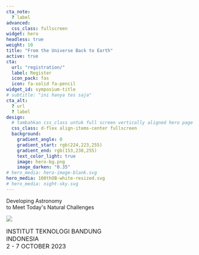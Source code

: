 ```yaml
---
cta_note:
  ? label
advanced:
  css_class: fullscreen
widget: hero
headless: true
weight: 10
title: "From the Universe Back to Earth"
active: true
cta:
  url: "registration/"
  label: Register
  icon_pack: fas
  icon: fa-solid fa-pencil
widget_id: symposium-title
# subtitle: "ini hanya tes saja"
cta_alt:
  ? url
  ? label
design:
  # tambahkan css_class untuk full screen vertically aligned hero page
  css_class: d-flex align-items-center fullscreen 
  background:
    gradient_angle: 0
    gradient_start: rgb(224,223,255)
    gradient_end: rgb(153,238,255)
    text_color_light: true
    image: hero-bg.png
    image_darken: "0.35"
# hero_media: hero-image-blank.svg 
hero_media: 100thOB-white-resized.svg
# hero_media: night-sky.svg
---
```

<!-- <meta name="viewport" content="width=device-width, initial-scale=1"> -->
<style>
    @media (max-width: 767px) {
      .hero-gambar {
        display: block;
        margin-left: auto;
        margin-right: auto;
        max-width: 25%;
        height: auto;
      }
    }
    
    .transparansi {
      opacity: 0.7;
    }
    
    .kontainer {
      display: flex;
      align-items: center;
    }

    /* img {
      position: absolute;
      /* margin-right: 20px; */
    } */

    /* .koloms {
      flex: 1;
      position: relative;
    } */
    
</style>

Developing Astronomy <br> to Meet Today's Natural Challenges

<div>
    <div class="row align-items-center kotak_transparan" style="align-items:center;">
      <!-- <div class="row align-items-center">
        <div class="col-md-2 .d-flex .align-items-center cols">
          <img src="media/logo-itb-white.svg" class="img-fluid transparansi hero-gambar">
        </div>
        <div class="col-md-2 .d-flex .align-items-center cols">
          <img src="media/100thOB-white.svg" class="img-fluid transparansi hero-gambar">
        </div> -->
        <div class="col-sm-3">
          <img src="media/logo-itb-white.svg" class="img-fluid transparansi hero-gambar">
        </div>
        <div class="col-md-9">
          <p style="font-size: 1rem;">
            INSTITUT TEKNOLOGI BANDUNG <br> INDONESIA <br> 2 - 7 OCTOBER 2023
          </p>
        </div>
      <!-- </div> -->
    </div>
</div>

<!-- <img src="media/logo-itb-white.svg" width="120rem" class="img-fluid hero-gambar transparansi"> -->

<!-- <div>
  <p class="kotak_transparan">
    <b>INSTITUT TEKNOLOGI BANDUNG, INDONESIA</b> <br> 2 - 7 OCTOBER 2023
  </p>
</div> -->